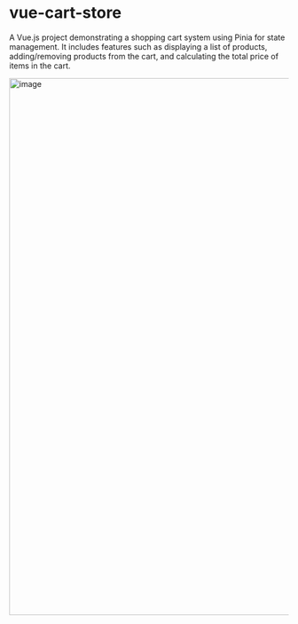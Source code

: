 # vue-cart-store
A Vue.js project demonstrating a shopping cart system using Pinia for state management. It includes features such as displaying a list of products, adding/removing products from the cart, and calculating the total price of items in the cart.

<img width="968" alt="image" src="https://github.com/user-attachments/assets/e1a21456-0c41-46e9-a8b9-9d5b82b5d9ce">
